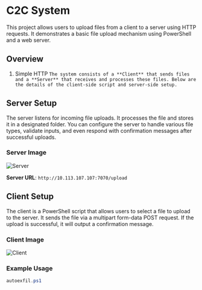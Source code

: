 # C2C System

This project allows users to upload files from a client to a server using HTTP requests. It demonstrates a basic file upload mechanism using PowerShell and a web server.

## Overview

1. Simple HTTP 
```The system consists of a **Client** that sends files and a **Server** that receives and processes these files. Below are the details of the client-side script and server-side setup.```

## Server Setup

The server listens for incoming file uploads. It processes the file and stores it in a designated folder. You can configure the server to handle various file types, validate inputs, and even respond with confirmation messages after successful uploads.

### Server Image
![Server](media/server.png)

**Server URL**: `http://10.113.107.107:7070/upload`

## Client Setup

The client is a PowerShell script that allows users to select a file to upload to the server. It sends the file via a multipart form-data POST request. If the upload is successful, it will output a confirmation message.

### Client Image
![Client](media/client.png)

### Example Usage

```powershell
autoexfil.ps1
